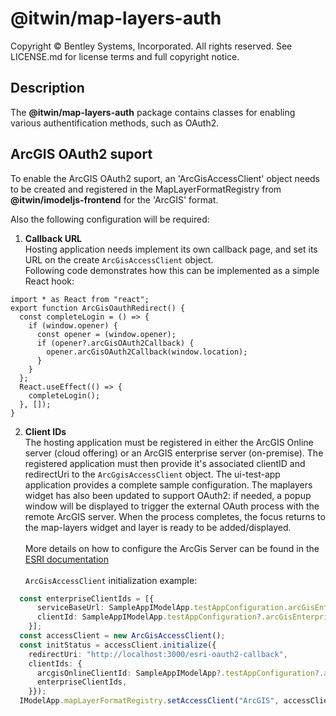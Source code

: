 # @itwin/map-layers-auth

Copyright © Bentley Systems, Incorporated. All rights reserved. See LICENSE.md for license terms and full copyright notice.

## Description

The __@itwin/map-layers-auth__ package contains classes for enabling various authentification methods, such as OAuth2.

## ArcGIS OAuth2 suport

To enable the ArcGIS OAuth2 suport, an 'ArcGisAccessClient' object needs to be created and registered in the MapLayerFormatRegistry from __@itwin/imodeljs-frontend__ for the 'ArcGIS' format.

Also the following configuration will be required: 

1. __Callback URL__\
Hosting application needs implement its own callback page, and set its URL on the create `ArcGisAccessClient` object.\
Following code demonstrates how this can be implemented as a simple React hook:
```
import * as React from "react";
export function ArcGisOauthRedirect() {
  const completeLogin = () => {
    if (window.opener) {
      const opener = (window.opener);
      if (opener?.arcGisOAuth2Callback) {
        opener.arcGisOAuth2Callback(window.location);
      }
    }
  };
  React.useEffect(() => {
    completeLogin();
  }, []);
}
```

2. __Client IDs__\
The hosting application must be registered in either the ArcGIS Online server (cloud offering) or an ArcGIS enterprise server (on-premise). The registered application must then provide it's associated clientID and redirectUri to the `ArcGgisAccessClient` object.  The ui-test-app application provides a complete sample configuration. 
The maplayers widget has also been updated to support OAuth2: if needed, a popup window will be displayed to trigger the external OAuth process with the remote ArcGIS server. When the process completes, the focus returns to the map-layers widget and layer is ready to be added/displayed.\
\
More details on how to configure the ArcGis Server can be found in the [ESRI documentation](https://developers.arcgis.com/documentation/mapping-apis-and-services/security/tutorials/register-your-application/)\
\
`ArcGisAccessClient` initialization example:
```ts
  const enterpriseClientIds = [{
      serviceBaseUrl: SampleAppIModelApp.testAppConfiguration.arcGisEnterpriseBaseUrl,
      clientId: SampleAppIModelApp.testAppConfiguration?.arcGisEnterpriseClientId,
    }];
  const accessClient = new ArcGisAccessClient();
  const initStatus = accessClient.initialize({
    redirectUri: "http://localhost:3000/esri-oauth2-callback",
    clientIds: {
      arcgisOnlineClientId: SampleAppIModelApp?.testAppConfiguration?.arcGisOnlineClientId,
      enterpriseClientIds,
    }});
  IModelApp.mapLayerFormatRegistry.setAccessClient("ArcGIS", accessClient);
```


